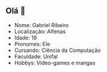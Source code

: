 ## Olá 👋
- Nome: Gabriel Ribeiro
- Localização: Alfenas
- Idade: 19
- Pronomes: Ele
- Cursando: Ciência da Computação
- Faculdade: Unifal
- Hobbys: Video-games e mangas
<!--
**GabrielRibeiro172005/GabrielRibeiro172005** is a ✨ _special_ ✨ repository because its `README.md` (this file) appears on your GitHub profile.

Here are some ideas to get you started:

- 🔭 I’m currently working on ...
- 🌱 I’m currently learning ...
- 👯 I’m looking to collaborate on ...
- 🤔 I’m looking for help with ...
- 💬 Ask me about ...
- 📫 How to reach me: ...
- 😄 Pronouns: ...
- ⚡ Fun fact: ...
-->
